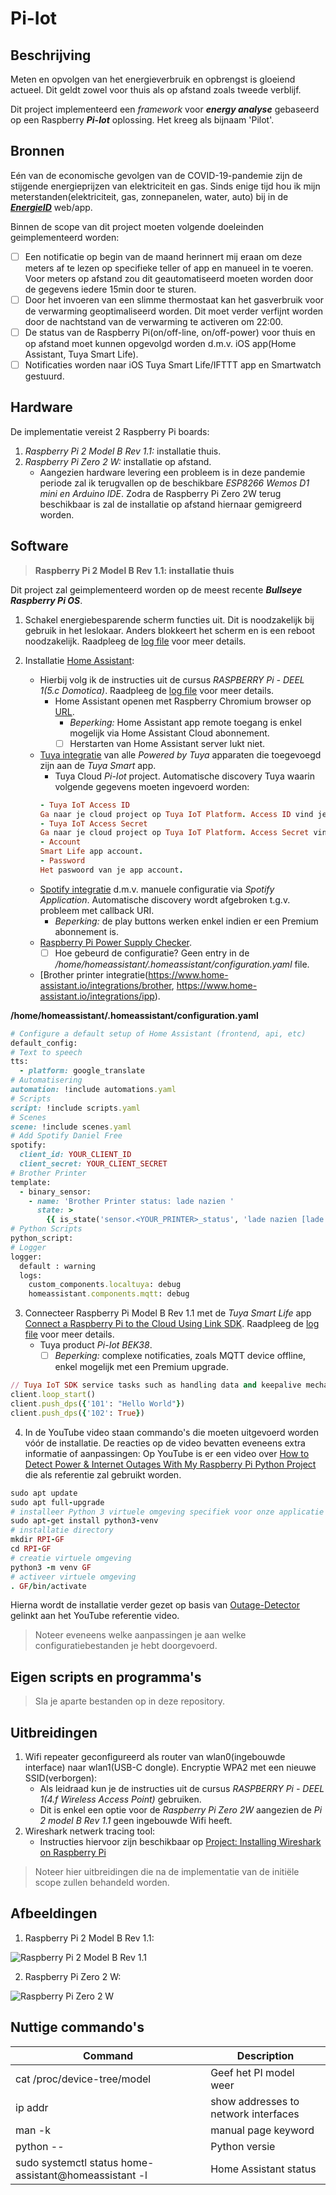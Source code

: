 # Pi-Iot
## Beschrijving
Meten en opvolgen van het energieverbruik en opbrengst is gloeiend actueel. Dit geldt zowel voor thuis als op afstand zoals tweede verblijf. 

Dit project implementeerd een *framework* voor ***energy analyse*** gebaseerd op een Raspberry ***Pi-Iot*** oplossing. Het kreeg als bijnaam 'Pilot'.
## Bronnen
Eén van de economische gevolgen van de COVID-19-pandemie zijn de stijgende energieprijzen van elektriciteit en gas. Sinds enige tijd hou ik mijn meterstanden(elektriciteit, gas, zonnepanelen, water, auto) bij in de ***[EnergieID](https://app.energyid.eu)*** web/app.  

Binnen de scope van dit project moeten volgende doeleinden geimplementeerd worden: 
- [ ] Een notificatie op begin van de maand herinnert mij eraan om deze meters af te lezen op specifieke teller of app en manueel in te voeren. Voor meters op afstand zou dit geautomatiseerd moeten worden door de gegevens iedere 15min door te sturen. 
- [ ] Door het invoeren van een slimme thermostaat kan het gasverbruik voor de verwarming geoptimaliseerd worden. Dit moet verder verfijnt worden door de nachtstand van de verwarming te activeren om 22:00.
- [ ] De status van de Raspberry Pi(on/off-line, on/off-power) voor thuis en op afstand moet kunnen opgevolgd worden d.m.v. iOS app(Home Assistant, Tuya Smart Life). 
- [ ] Notificaties worden naar iOS Tuya Smart Life/IFTTT app en Smartwatch gestuurd. 
## Hardware
De implementatie vereist 2 Raspberry Pi boards: 
1. *Raspberry Pi 2 Model B Rev 1.1:* installatie thuis. 
2. *Raspberry Pi Zero 2 W:* installatie op afstand.
     * Aangezien hardware levering een probleem is in deze pandemie periode zal ik terugvallen op de beschikbare *ESP8266 Wemos D1 mini en Arduino IDE*. Zodra de Raspberry Pi Zero 2W terug beschikbaar is zal de installatie op afstand hiernaar gemigreerd worden. 
## Software
>**Raspberry Pi 2 Model B Rev 1.1: installatie thuis**

Dit project zal geimplementeerd worden op de meest recente ***Bullseye Raspberry Pi OS***. 
1. Schakel energiebesparende scherm functies uit. Dit is noodzakelijk bij gebruik in het leslokaar. Anders blokkeert het scherm en is een reboot noodzakelijk. Raadpleeg de [log file](Logs/Energiebesparende_functies_logfile.txt) voor meer details. 

2. Installatie [Home Assistant](https://www.home-assistant.io): 
   * Hierbij volg ik de instructies uit de cursus *RASPBERRY Pi - DEEL 1(5.c Domotica)*. Raadpleeg de [log file](Logs/Home_Assitant_logfile.txt) voor meer details. 
     * Home Assistant openen met Raspberry Chromium browser op [URL](http://RPIDanUyt.local:8123).
       - *Beperking:* Home Assistant app remote toegang is enkel mogelijk via Home Assistant Cloud abonnement. 
       - [ ] Herstarten van Home Assistant server lukt niet.
   * [Tuya integratie](https://www.home-assistant.io/integrations/tuya) van alle *Powered by Tuya* apparaten die toegevoegd zijn aan de *Tuya Smart* app. 
     * Tuya Cloud *Pi-Iot* project. Automatische discovery Tuya waarin volgende gegevens moeten ingevoerd worden:
     ```ruby
     - Tuya IoT Access ID
     Ga naar je cloud project op Tuya IoT Platform. Access ID vind je onder Authorization Key in het Project Overview tab.
     - Tuya IoT Access Secret
     Ga naar je cloud project op Tuya IoT Platform. Access Secret vind je onder Authorization Key in het Project Overview tab.
     - Account
     Smart Life app account.
     - Password
     Het paswoord van je app account.
     ```
   * [Spotify integratie](https://www.home-assistant.io/integrations/spotify/) d.m.v. manuele configuratie via *Spotify Application*. Automatische discovery wordt afgebroken t.g.v. probleem met callback URI. 
     - *Beperking:* de play buttons werken enkel indien er een Premium abonnement is.
   * [Raspberry Pi Power Supply Checker](https://www.home-assistant.io/integrations/rpi_power). 
      - [ ] Hoe gebeurd de configuratie? Geen entry in de */home/homeassistant/.homeassistant/configuration.yaml* file.
   * [Brother printer integratie(https://www.home-assistant.io/integrations/brother, https://www.home-assistant.io/integrations/ipp).

**/home/homeassistant/.homeassistant/configuration.yaml**
```ruby
# Configure a default setup of Home Assistant (frontend, api, etc)
default_config:
# Text to speech
tts:
  - platform: google_translate
# Automatisering
automation: !include automations.yaml
# Scripts
script: !include scripts.yaml
# Scenes
scene: !include scenes.yaml
# Add Spotify Daniel Free
spotify:
  client_id: YOUR_CLIENT_ID
  client_secret: YOUR_CLIENT_SECRET
# Brother Printer
template:
  - binary_sensor:
    - name: 'Brother Printer status: lade nazien '
      state: >
        {{ is_state('sensor.<YOUR_PRINTER>_status', 'lade nazien [lade #1]') }}
# Python Scripts
python_script:
# Logger
logger:
  default : warning
  logs:
    custom_components.localtuya: debug
    homeassistant.components.mqtt: debug
```

3. Connecteer Raspberry Pi Model B Rev 1.1 met de *Tuya Smart Life* app [Connect a Raspberry Pi to the Cloud Using Link SDK](https://developer.tuya.com/en/demo/link-sdk-demo-raspberry-pi). Raadpleeg de [log file](Logs/Pi-Iot_BEK38_logfile.txt) voor meer details. 
   * Tuya product *Pi-Iot BEK38*.
      - [ ] *Beperking:* complexe notificaties, zoals MQTT device offline, enkel mogelijk met een Premium upgrade.
```ruby
// Tuya IoT SDK service tasks such as handling data and keepalive mechanism.client.connect()
client.loop_start()
client.push_dps({'101': "Hello World"})
client.push_dps({'102': True})
```

4. In de YouTube video staan commando's die moeten uitgevoerd worden vóór de installatie. De reacties op de video bevatten eveneens extra informatie of aanpassingen: Op YouTube is er een video over [How to Detect Power & Internet Outages With My Raspberry Pi Python Project](https://www.youtube.com/watch?v=Tj0mNO3ZDao/) die als referentie zal gebruikt worden. 

```ruby
sudo apt update
sudo apt full-upgrade
# installeer Python 3 virtuele omgeving specifiek voor onze applicatie
sudo apt-get install python3-venv
# installatie directory
mkdir RPI-GF
cd RPI-GF
# creatie virtuele omgeving
python3 -m venv GF
# activeer virtuele omgeving
. GF/bin/activate
```

Hierna wordt de installatie verder gezet op basis van [Outage-Detector](https://github.com/fabytm/Outage-Detector/) gelinkt aan het YouTube referentie video. 
>Noteer eveneens welke aanpassingen je aan welke configuratiebestanden je hebt doorgevoerd.
## Eigen scripts en programma's
>Sla je aparte bestanden op in deze repository.

## Uitbreidingen
1. Wifi repeater geconfigureerd als router van wlan0(ingebouwde interface) naar wlan1(USB-C dongle). Encryptie WPA2 met een nieuwe SSID(verborgen):
   * Als leidraad kun je de instructies uit de cursus *RASPBERRY Pi - DEEL 1(4.f Wireless Access Point)* gebruiken. 
   * Dit is enkel een optie voor de *Raspberry Pi Zero 2W* aangezien de *Pi 2 model B Rev 1.1* geen ingebouwde Wifi heeft. 
2. Wireshark netwerk tracing tool: 
   * Instructies hiervoor zijn beschikbaar op  [Project: Installing Wireshark on Raspberry Pi](https://unboxing-tomorrow.com/project-installing-wireshark-on-raspberry-pi/) 
>Noteer hier uitbreidingen die na de implementatie van de initiële scope zullen behandeld worden. 
## Afbeeldingen
1.  Raspberry Pi 2 Model B Rev 1.1:

![Raspberry Pi 2 Model B Rev 1.1](Images/raspberry-pi-2-model-b-v11-1gb-ram.jpg)

2. Raspberry Pi Zero 2 W:

![Raspberry Pi Zero 2 W](Images/raspberry-pi-zero-2-w-hero-800x535.jpg)

## Nuttige commando's
| Command | Description |
| --- | --- |
| cat /proc/device-tree/model | Geef het PI model weer |
| ip addr | show addresses to network interfaces |
| man -k | manual page keyword |
| python -- | Python versie |
| sudo systemctl status home-assistant@homeassistant -l | Home Assistant status |
